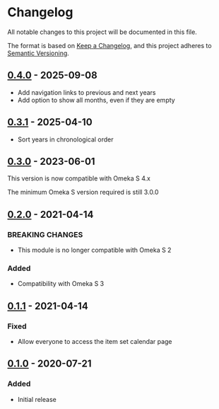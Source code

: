 # Changelog
All notable changes to this project will be documented in this file.

The format is based on [Keep a Changelog](https://keepachangelog.com/en/1.0.0/),
and this project adheres to [Semantic Versioning](https://semver.org/spec/v2.0.0.html).

## [0.4.0] - 2025-09-08

- Add navigation links to previous and next years
- Add option to show all months, even if they are empty

## [0.3.1] - 2025-04-10

- Sort years in chronological order

## [0.3.0] - 2023-06-01

This version is now compatible with Omeka S 4.x

The minimum Omeka S version required is still 3.0.0

## [0.2.0] - 2021-04-14
### BREAKING CHANGES
- This module is no longer compatible with Omeka S 2

### Added
- Compatibility with Omeka S 3

## [0.1.1] - 2021-04-14
### Fixed
- Allow everyone to access the item set calendar page

## [0.1.0] - 2020-07-21
### Added
- Initial release

[0.4.0]: https://github.com/biblibre/omeka-s-module-ItemSetCalendar/releases/tag/v0.4.0
[0.3.1]: https://github.com/biblibre/omeka-s-module-ItemSetCalendar/releases/tag/v0.3.1
[0.3.0]: https://github.com/biblibre/omeka-s-module-ItemSetCalendar/releases/tag/v0.3.0
[0.2.0]: https://github.com/biblibre/omeka-s-module-ItemSetCalendar/releases/tag/v0.2.0
[0.1.1]: https://github.com/biblibre/omeka-s-module-ItemSetCalendar/releases/tag/v0.1.1
[0.1.0]: https://github.com/biblibre/omeka-s-module-ItemSetCalendar/releases/tag/v0.1.0
